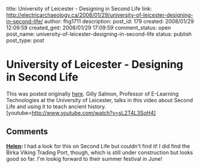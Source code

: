 title: University of Leicester - Designing in Second Life
link: http://electricarchaeology.ca/2008/01/29/university-of-leicester-designing-in-second-life/
author: fhg1711
description: 
post_id: 179
created: 2008/01/29 12:09:59
created_gmt: 2008/01/29 17:09:59
comment_status: open
post_name: university-of-leicester-designing-in-second-life
status: publish
post_type: post

# University of Leicester - Designing in Second Life

This was posted originally [here](http://learningtechnologyatuea.wordpress.com/2008/01/29/university-of-leicester-designing-in-second-life). Gilly Salmon, Professor of E-Learning Technologies at the University of Leicester, talks in this video about Second Life and using it to teach ancient history. [youtube=http://www.youtube.com/watch?v=sL2T4L3SoH4]

## Comments

**[Helen](#367 "2008-02-04 09:05:26"):** I had a look for this on Second Life but couldn't find it! I did find the Birka Viking Trading Port, though, which is still under construction but looks good so far. I'm lookig forward to their summer festival in June!

